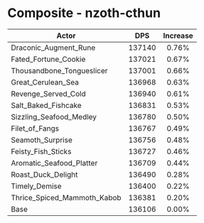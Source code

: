 # Composite - nzoth-cthun
| Actor | DPS | Increase |
|---|:---:|:---:|
|Draconic_Augment_Rune|137140|0.76%|
|Fated_Fortune_Cookie|137021|0.67%|
|Thousandbone_Tongueslicer|137001|0.66%|
|Great_Cerulean_Sea|136968|0.63%|
|Revenge_Served_Cold|136940|0.61%|
|Salt_Baked_Fishcake|136831|0.53%|
|Sizzling_Seafood_Medley|136780|0.50%|
|Filet_of_Fangs|136767|0.49%|
|Seamoth_Surprise|136756|0.48%|
|Feisty_Fish_Sticks|136727|0.46%|
|Aromatic_Seafood_Platter|136709|0.44%|
|Roast_Duck_Delight|136490|0.28%|
|Timely_Demise|136400|0.22%|
|Thrice_Spiced_Mammoth_Kabob|136381|0.20%|
|Base|136106|0.00%|

